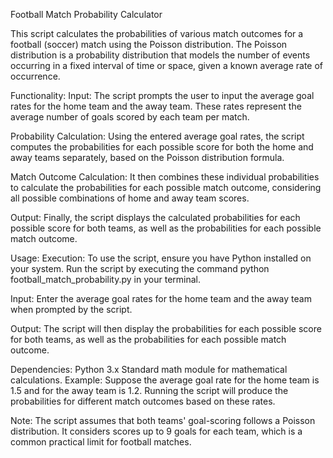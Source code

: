 Football Match Probability Calculator

This script calculates the probabilities of various match outcomes for a football (soccer) match using the Poisson distribution. The Poisson distribution is a probability distribution that models the number of events occurring in a fixed interval of time or space, given a known average rate of occurrence.

Functionality:
Input: The script prompts the user to input the average goal rates for the home team and the away team. These rates represent the average number of goals scored by each team per match.

Probability Calculation: Using the entered average goal rates, the script computes the probabilities for each possible score for both the home and away teams separately, based on the Poisson distribution formula.

Match Outcome Calculation: It then combines these individual probabilities to calculate the probabilities for each possible match outcome, considering all possible combinations of home and away team scores.

Output: Finally, the script displays the calculated probabilities for each possible score for both teams, as well as the probabilities for each possible match outcome.

Usage:
Execution: To use the script, ensure you have Python installed on your system. Run the script by executing the command python football_match_probability.py in your terminal.

Input: Enter the average goal rates for the home team and the away team when prompted by the script.

Output: The script will then display the probabilities for each possible score for both teams, as well as the probabilities for each possible match outcome.

Dependencies:
Python 3.x
Standard math module for mathematical calculations.
Example:
Suppose the average goal rate for the home team is 1.5 and for the away team is 1.2. Running the script will produce the probabilities for different match outcomes based on these rates.

Note:
The script assumes that both teams' goal-scoring follows a Poisson distribution.
It considers scores up to 9 goals for each team, which is a common practical limit for football matches.

